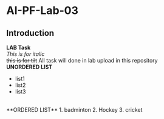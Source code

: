 # AI-PF-Lab-03
## Introduction
**LAB Task**
<br/>
_This is for italic_
<br/>
~~this is for tilt~~
All task will done in lab upload in this repository
<br/>
**UNORDERED LIST**
- list1
- list2
- list3

<br/>
**ORDERED LIST**
1. badminton
2. Hockey
3. cricket
  
